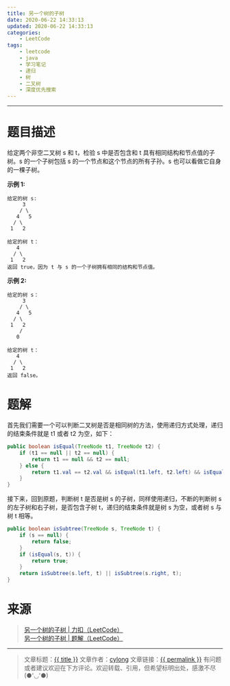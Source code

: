 ```yaml
---
title: 另一个树的子树
date: 2020-06-22 14:33:13
updated: 2020-06-22 14:33:13
categories:
    - LeetCode
tags:
    - leetcode
    - java
    - 学习笔记
    - 递归
    - 树
    - 二叉树
    - 深度优先搜索
---
```

---

# 题目描述

给定两个非空二叉树 s 和 t，检验 s 中是否包含和 t 具有相同结构和节点值的子树。s 的一个子树包括 s 的一个节点和这个节点的所有子孙。s 也可以看做它自身的一棵子树。

**示例 1:**
```
给定的树 s:
     3
    / \
   4   5
  / \
 1   2

给定的树 t：
   4
  / \
 1   2
返回 true，因为 t 与 s 的一个子树拥有相同的结构和节点值。
```

**示例 2:**
```
给定的树 s：
     3
    / \
   4   5
  / \
 1   2
    /
   0

给定的树 t：
   4
  / \
 1   2
返回 false。
```

<!-- more -->

# 题解

首先我们需要一个可以判断二叉树是否是相同树的方法，使用递归方式处理，递归的结束条件就是 t1 或者 t2 为空，如下：

```java
public boolean isEqual(TreeNode t1, TreeNode t2) {
    if (t1 == null || t2 == null) {
        return t1 == null && t2 == null;
    } else {
        return t1.val == t2.val && isEqual(t1.left, t2.left) && isEqual(t1.right, t2.right);
    }
}
```

接下来，回到原题，判断树 t 是否是树 s 的子树，同样使用递归，不断的判断树 s 的左子树和右子树，是否包含子树 t，递归的结束条件就是树 s 为空，或者树 s 与树 t 相等。

```java
public boolean isSubtree(TreeNode s, TreeNode t) {
    if (s == null) {
        return false;
    }
    if (isEqual(s, t)) {
        return true;
    }
    return isSubtree(s.left, t) || isSubtree(s.right, t);
}
```

# 来源

> [另一个树的子树 | 力扣（LeetCode）][1]
> [另一个树的子树 | 题解（LeetCode）][2]

---

> 文章标题：<a href='{{ permalink }}' title='{{ title }}' >{{ title }}</a>
> 文章作者：[cylong](http://www.cylong.com/about/ "cylong")
> 文章链接：<a href='{{ permalink }}' title='{{ title }}' >{{ permalink }}</a>
> 有问题或者建议欢迎在下方评论。欢迎转载、引用，但希望标明出处，感激不尽(●'◡'●)

[1]: https://leetcode-cn.com/problems/subtree-of-another-tree/ "另一个树的子树 | 力扣（LeetCode）"
[2]: https://leetcode-cn.com/problems/subtree-of-another-tree/solution/ling-yi-ge-shu-de-zi-shu-by-leetcode-solution/ "另一个树的子树 | 题解（LeetCode）"

